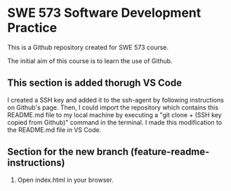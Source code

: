 # SWE 573 Software Development Practice

This is a Github repository created for SWE 573 course.

The initial aim of this course is to learn the use of Github.

## This section is added thorugh VS Code

I created a SSH key and added it to the ssh-agent by following instructions on Github's page.
Then, I could import the repository which contains this README.md file to my local machine by executing a "git clone + (SSH key copied from Github)" command in the terminal.
I made this modification to the README.md file in VS Code.

## Section for the new branch (feature-readme-instructions)

1. Open index.html in your browser.